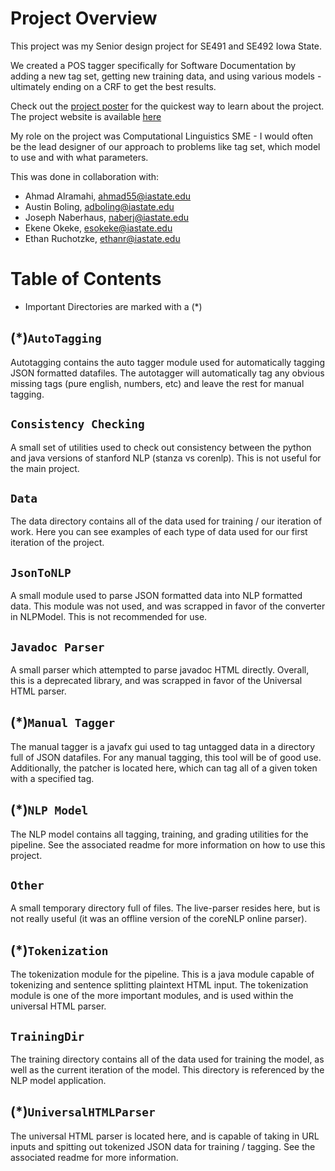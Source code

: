 # Project Overview
This project was my Senior design project for SE491 and SE492 Iowa State.  

We created a POS tagger specifically for Software Documentation by adding a new tag set, getting new training data, and using various models - ultimately ending on a CRF to get the best results.  

Check out the [project poster](https://github.com/Jamesetay1/Documentation-POS-Tagger/files/7271985/Final.Poster.pdf) for the quickest way to learn about the project.   
The project website is available [here](https://sdmay21-35.sd.ece.iastate.edu/)

My role on the project was Computational Linguistics SME - I would often be the lead designer of our approach to problems like tag set, which model to use and with what parameters.  

This was done in collaboration with:
* Ahmad Alramahi, ahmad55@iastate.edu
* Austin Boling, adboling@iastate.edu
* Joseph Naberhaus, naberj@iastate.edu
* Ekene Okeke, esokeke@iastate.edu
* Ethan Ruchotzke, ethanr@iastate.edu

# Table of Contents
* Important Directories are marked with a (*)

## (*)`AutoTagging`
Autotagging contains the auto tagger module used for automatically tagging JSON formatted datafiles. The autotagger will automatically tag any obvious missing tags (pure english, numbers, etc) and leave the rest for manual tagging.

## `Consistency Checking`
A small set of utilities used to check out consistency between the python and java versions of stanford NLP (stanza vs corenlp). This is not useful for the main project.

## `Data`
The data directory contains all of the data used for training / our iteration of work. Here you can see examples of each type of data used for our first iteration of the project.

## `JsonToNLP`
A small module used to parse JSON formatted data into NLP formatted data. This module was not used, and was scrapped in favor of the converter in NLPModel. This is not recommended for use.

## `Javadoc Parser`
A small parser which attempted to parse javadoc HTML directly. Overall, this is a deprecated library, and was scrapped in favor of the Universal HTML parser.

## (*)`Manual Tagger`
The manual tagger is a javafx gui used to tag untagged data in a directory full of JSON datafiles. For any manual tagging, this tool will be of good use. Additionally, the patcher is located here, which can tag all of a given token with a specified tag.

## (*)`NLP Model`
The NLP model contains all tagging, training, and grading utilities for the pipeline. See the associated readme for more information on how to use this project.

## `Other`
A small temporary directory full of files. The live-parser resides here, but is not really useful (it was an offline version of the coreNLP online parser).

## (*)`Tokenization`
The tokenization module for the pipeline. This is a java module capable of tokenizing and sentence splitting plaintext HTML input. The tokenization module is one of the more important modules, and is used within the universal HTML parser.

## `TrainingDir`
The training directory contains all of the data used for training the model, as well as the current iteration of the model. This directory is referenced by the NLP model application.

## (*)`UniversalHTMLParser`
The universal HTML parser is located here, and is capable of taking in URL inputs and spitting out tokenized JSON data for training / tagging. See the associated readme for more information.
